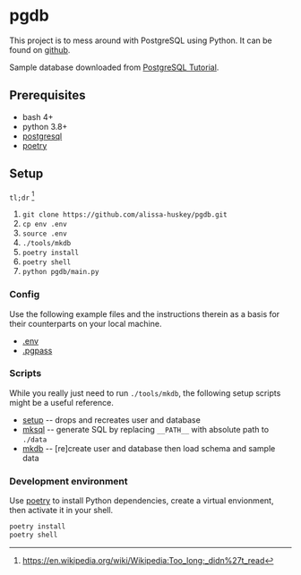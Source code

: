 pgdb
====

This project is to mess around with PostgreSQL using Python. It can be found
on [github][repo].

Sample database downloaded from [PostgreSQL Tutorial][sample-db].

[sample-db]: https://www.postgresqltutorial.com/postgresql-sample-database/
[elephant]: https://www.elephantsql.com/
[poetry]: https://python-poetry.org/
[repo]: https://github.com/alissa-huskey/pgdb

Prerequisites
-------------

* bash 4+
* python 3.8+
* [postgresql](https://www.postgresql.org/)
* [poetry][poetry]

Setup
-----

`tl;dr` [^*]

1. `git clone https://github.com/alissa-huskey/pgdb.git`
1. `cp env .env`
1. `source .env`
1. `./tools/mkdb`
1. `poetry install`
1. `poetry shell`
1. `python pgdb/main.py`

[^*]: https://en.wikipedia.org/wiki/Wikipedia:Too_long;_didn%27t_read

### Config

Use the following example files and the instructions therein as a basis for
their counterparts on your local machine.

* [.env](env)
* [.pgpass](pgpass)

### Scripts

While you really just need to run `./tools/mkdb`, the following setup scripts
might be a useful reference.

* [setup](tools/setup) -- drops and recreates user and database
* [mksql](tools/mksql) -- generate SQL by replacing `__PATH__` with absolute path to `./data`
* [mkdb](tools/mkdb) -- [re]create user and database then load schema and sample data

### Development environment

Use [poetry][poetry] to install Python dependencies, create a virtual
envionment, then activate it in your shell.

```bash
poetry install
poetry shell
```
